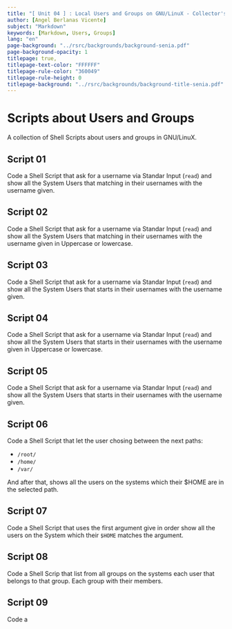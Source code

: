 ```yaml
---
title: "[ Unit 04 ] : Local Users and Groups on GNU/LinuX - Collector's Edition"
author: [Angel Berlanas Vicente]
subject: "Markdown"
keywords: [Markdown, Users, Groups]
lang: "en"
page-background: "../rsrc/backgrounds/background-senia.pdf"
page-background-opacity: 1
titlepage: true,
titlepage-text-color: "FFFFFF"
titlepage-rule-color: "360049"
titlepage-rule-height: 0
titlepage-background: "../rsrc/backgrounds/background-title-senia.pdf"
---
```


# Scripts about Users and Groups

A collection of Shell Scripts about users and groups in GNU/LinuX.

## Script 01

Code a Shell Script that ask for a username via Standar Input (`read`) and show all the System Users that matching in their usernames with the username given.

## Script 02

Code a Shell Script that ask for a username via Standar Input (`read`) and show all the System Users that matching in their usernames with the username given in Uppercase or lowercase.

## Script 03

Code a Shell Script that ask for a username via Standar Input (`read`) and show all the System Users that starts in their usernames with the username given.

## Script 04

Code a Shell Script that ask for a username via Standar Input (`read`) and show all the System Users that starts in their usernames with the username given in Uppercase or lowercase.

## Script 05

Code a Shell Script that ask for a username via Standar Input (`read`) and show all the System Users that starts in their usernames with the username given.

## Script 06

Code a Shell Script that let the user chosing between the next paths:

- `/root/`
- `/home/`
- `/var/`

And after that, shows all the users on the systems which their $HOME are in the selected path.

## Script 07 

Code a Shell Script that uses the first argument give in order show all the users on the System which their `$HOME` matches the argument.

## Script 08 

Code a Shell Scrip that list from all groups on the systems each user that belongs to that group. Each group with their members.

## Script 09 

Code a 

